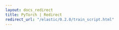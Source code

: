 ```yaml
---
layout: docs_redirect
title: PyTorch | Redirect
redirect_url: "/elastic/0.2.0/train_script.html"
---
```

